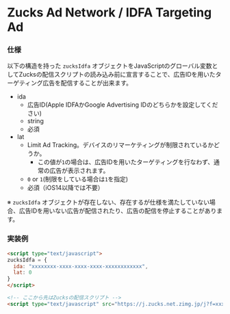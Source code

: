 # Zucks Ad Network / IDFA Targeting Ad

### 仕様

以下の構造を持った `zucksIdfa` オブジェクトをJavaScriptのグローバル変数としてZucksの配信スクリプトの読み込み前に宣言することで、広告IDを用いたターゲティング広告を配信することが出来ます。

* ida
  * 広告ID(Apple IDFAかGoogle Advertising IDのどちらかを設定してください)
  * string
  * 必須
* lat
  * Limit Ad Tracking。デバイスのリマーケティングが制限されているかどうか。
    * この値が`1`の場合は、広告IDを用いたターゲティングを行なわず、通常の広告が表示されます。
  * `0` or `1`(制限をしている場合は`1`を指定)
  * 必須（iOS14以降では不要）

※ `zucksIdfa` オブジェクトが存在しない、存在するが仕様を満たしていない場合、広告IDを用いない広告が配信されたり、広告の配信を停止することがあります。

### 実装例

```html
<script type="text/javascript">
zucksIdfa = {
  ida: "xxxxxxxx-xxxx-xxxx-xxxx-xxxxxxxxxxxx",
  lat: 0
}
</script>

<!-- ここから先はZucksの配信スクリプト -->
<script type="text/javascript" src="https://j.zucks.net.zimg.jp/j?f=xxx"></script>
```
